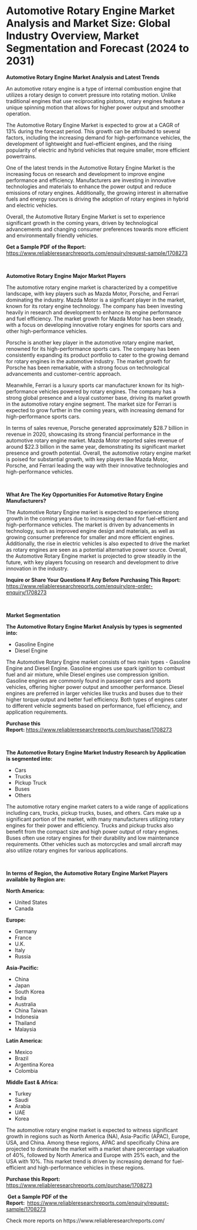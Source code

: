 <p><h1>Automotive Rotary Engine Market Analysis and Market Size: Global Industry Overview, Market Segmentation and Forecast (2024 to 2031)</h1></p><p><strong>Automotive Rotary Engine Market Analysis and Latest Trends</strong></p>
<p><p>An automotive rotary engine is a type of internal combustion engine that utilizes a rotary design to convert pressure into rotating motion. Unlike traditional engines that use reciprocating pistons, rotary engines feature a unique spinning motion that allows for higher power output and smoother operation.</p><p>The Automotive Rotary Engine Market is expected to grow at a CAGR of 13% during the forecast period. This growth can be attributed to several factors, including the increasing demand for high-performance vehicles, the development of lightweight and fuel-efficient engines, and the rising popularity of electric and hybrid vehicles that require smaller, more efficient powertrains.</p><p>One of the latest trends in the Automotive Rotary Engine Market is the increasing focus on research and development to improve engine performance and efficiency. Manufacturers are investing in innovative technologies and materials to enhance the power output and reduce emissions of rotary engines. Additionally, the growing interest in alternative fuels and energy sources is driving the adoption of rotary engines in hybrid and electric vehicles.</p><p>Overall, the Automotive Rotary Engine Market is set to experience significant growth in the coming years, driven by technological advancements and changing consumer preferences towards more efficient and environmentally friendly vehicles.</p></p>
<p><strong>Get a Sample PDF of the Report:&nbsp;</strong> <a href="https://www.reliableresearchreports.com/enquiry/request-sample/1708273">https://www.reliableresearchreports.com/enquiry/request-sample/1708273</a></p>
<p>&nbsp;</p>
<p><strong>Automotive Rotary Engine Major Market Players</strong></p>
<p><p>The automotive rotary engine market is characterized by a competitive landscape, with key players such as Mazda Motor, Porsche, and Ferrari dominating the industry. Mazda Motor is a significant player in the market, known for its rotary engine technology. The company has been investing heavily in research and development to enhance its engine performance and fuel efficiency. The market growth for Mazda Motor has been steady, with a focus on developing innovative rotary engines for sports cars and other high-performance vehicles.</p><p>Porsche is another key player in the automotive rotary engine market, renowned for its high-performance sports cars. The company has been consistently expanding its product portfolio to cater to the growing demand for rotary engines in the automotive industry. The market growth for Porsche has been remarkable, with a strong focus on technological advancements and customer-centric approach.</p><p>Meanwhile, Ferrari is a luxury sports car manufacturer known for its high-performance vehicles powered by rotary engines. The company has a strong global presence and a loyal customer base, driving its market growth in the automotive rotary engine segment. The market size for Ferrari is expected to grow further in the coming years, with increasing demand for high-performance sports cars.</p><p>In terms of sales revenue, Porsche generated approximately $28.7 billion in revenue in 2020, showcasing its strong financial performance in the automotive rotary engine market. Mazda Motor reported sales revenue of around $22.3 billion in the same year, demonstrating its significant market presence and growth potential. Overall, the automotive rotary engine market is poised for substantial growth, with key players like Mazda Motor, Porsche, and Ferrari leading the way with their innovative technologies and high-performance vehicles.</p></p>
<p>&nbsp;</p>
<p><strong>What Are The Key Opportunities For Automotive Rotary Engine Manufacturers?</strong></p>
<p><p>The Automotive Rotary Engine market is expected to experience strong growth in the coming years due to increasing demand for fuel-efficient and high-performance vehicles. The market is driven by advancements in technology, such as improved engine design and materials, as well as growing consumer preference for smaller and more efficient engines. Additionally, the rise in electric vehicles is also expected to drive the market as rotary engines are seen as a potential alternative power source. Overall, the Automotive Rotary Engine market is projected to grow steadily in the future, with key players focusing on research and development to drive innovation in the industry.</p></p>
<p><strong>Inquire or Share Your Questions If Any Before Purchasing This Report:</strong> <a href="https://www.reliableresearchreports.com/enquiry/pre-order-enquiry/1708273">https://www.reliableresearchreports.com/enquiry/pre-order-enquiry/1708273</a></p>
<p>&nbsp;</p>
<p><strong>Market Segmentation</strong></p>
<p><strong>The Automotive Rotary Engine Market Analysis by types is segmented into:</strong></p>
<p><ul><li>Gasoline Engine</li><li>Diesel Engine</li></ul></p>
<p><p>The Automotive Rotary Engine market consists of two main types - Gasoline Engine and Diesel Engine. Gasoline engines use spark ignition to combust fuel and air mixture, while Diesel engines use compression ignition. Gasoline engines are commonly found in passenger cars and sports vehicles, offering higher power output and smoother performance. Diesel engines are preferred in larger vehicles like trucks and buses due to their higher torque output and better fuel efficiency. Both types of engines cater to different vehicle segments based on performance, fuel efficiency, and application requirements.</p></p>
<p><strong>Purchase this Report:&nbsp;</strong><a href="https://www.reliableresearchreports.com/purchase/1708273">https://www.reliableresearchreports.com/purchase/1708273</a></p>
<p>&nbsp;</p>
<p><strong>The Automotive Rotary Engine Market Industry Research by Application is segmented into:</strong></p>
<p><ul><li>Cars</li><li>Trucks</li><li>Pickup Truck</li><li>Buses</li><li>Others</li></ul></p>
<p><p>The automotive rotary engine market caters to a wide range of applications including cars, trucks, pickup trucks, buses, and others. Cars make up a significant portion of the market, with many manufacturers utilizing rotary engines for their power and efficiency. Trucks and pickup trucks also benefit from the compact size and high power output of rotary engines. Buses often use rotary engines for their durability and low maintenance requirements. Other vehicles such as motorcycles and small aircraft may also utilize rotary engines for various applications.</p></p>
<p>&nbsp;</p>
<p><strong>In terms of Region, the Automotive Rotary Engine Market Players available by Region are:</strong></p>
<p>
    <p> <strong> North America: </strong>
        <ul>
            <li>United States</li>
            <li>Canada</li>
        </ul>
        </p> 
    <p> <strong> Europe: </strong>
        <ul>
            <li>Germany</li>
            <li>France</li>
            <li>U.K.</li>
            <li>Italy</li>
            <li>Russia</li>
        </ul>
        </p> 
    <p> <strong> Asia-Pacific: </strong>
        <ul>
            <li>China</li>
            <li>Japan</li>
            <li>South Korea</li>
            <li>India</li>
            <li>Australia</li>
            <li>China Taiwan</li>
            <li>Indonesia</li>
            <li>Thailand</li>
            <li>Malaysia</li>
        </ul>
        </p> 
    <p> <strong> Latin America: </strong>
        <ul>
            <li>Mexico</li>
            <li>Brazil</li>
            <li>Argentina Korea</li>
            <li>Colombia</li>
        </ul>
        </p> 
    <p> <strong> Middle East & Africa: </strong>
        <ul>
            <li>Turkey</li>
            <li>Saudi</li>
            <li>Arabia</li>
            <li>UAE</li>
            <li>Korea</li>
        </ul>
    </p>
    </p>
<p><p>The automotive rotary engine market is expected to witness significant growth in regions such as North America (NA), Asia-Pacific (APAC), Europe, USA, and China. Among these regions, APAC and specifically China are projected to dominate the market with a market share percentage valuation of 40%, followed by North America and Europe with 25% each, and the USA with 10%. This market trend is driven by increasing demand for fuel-efficient and high-performance vehicles in these regions.</p></p>
<p><strong>Purchase this Report: </strong><a href="https://www.reliableresearchreports.com/purchase/1708273">https://www.reliableresearchreports.com/purchase/1708273</a></p>
<p>&nbsp;<strong>Get a Sample PDF of the Report:&nbsp;&nbsp;</strong><a href="https://www.reliableresearchreports.com/enquiry/request-sample/1708273">https://www.reliableresearchreports.com/enquiry/request-sample/1708273</a></p>
<p><strong></strong></p>
<p>Check more reports on https://www.reliableresearchreports.com/</p>